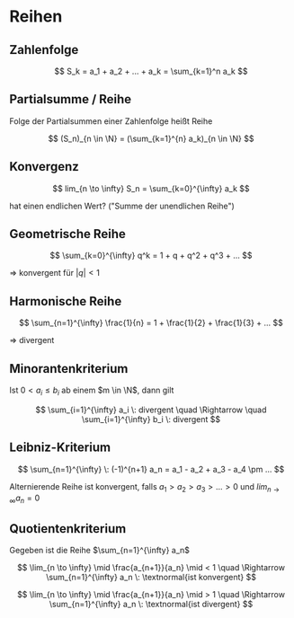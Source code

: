 # Reihen

## Zahlenfolge

$$
 S_k = a_1 + a_2 + ... + a_k = \sum_{k=1}^n a_k
$$

## Partialsumme / Reihe

Folge der Partialsummen einer Zahlenfolge heißt Reihe

$$
 (S_n)_{n \in \N} = (\sum_{k=1}^{n} a_k)_{n \in \N}
$$

## Konvergenz

$$
 lim_{n \to \infty} S_n = \sum_{k=0}^{\infty} a_k
$$

hat einen endlichen Wert? ("Summe der unendlichen Reihe")

## Geometrische Reihe

$$
 \sum_{k=0}^{\infty} q^k = 1 + q + q^2 + q^3 + ...
$$

$\Rightarrow$ konvergent für $|q| < 1$

## Harmonische Reihe

$$
 \sum_{n=1}^{\infty} \frac{1}{n} = 1 + \frac{1}{2} + \frac{1}{3} + ...
$$

$\Rightarrow$ divergent

## Minorantenkriterium

Ist $0 < a_i \leq b_i$ ab einem $m \in \N$, dann gilt

$$
 \sum_{i=1}^{\infty} a_i \: divergent \quad \Rightarrow \quad \sum_{i=1}^{\infty} b_i \: divergent
$$

## Leibniz-Kriterium

$$
 \sum_{n=1}^{\infty} \: (-1)^{n+1} a_n = a_1 - a_2 + a_3 - a_4 \pm ...
$$

Alternierende Reihe ist konvergent, falls $a_1 > a_2 > a_3 > ... > 0$ und
$lim_{n \to \infty} a_n = 0$

## Quotientenkriterium

Gegeben ist die Reihe $\sum_{n=1}^{\infty} a_n$

$$
 \lim_{n \to \infty} \mid \frac{a_{n+1}}{a_n} \mid < 1 \quad \Rightarrow \sum_{n=1}^{\infty} a_n \: \textnormal{ist konvergent}
$$

$$
 \lim_{n \to \infty} \mid \frac{a_{n+1}}{a_n} \mid > 1 \quad \Rightarrow \sum_{n=1}^{\infty} a_n \: \textnormal{ist divergent}
$$
